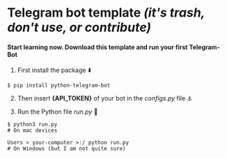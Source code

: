 # Telegram bot template <i>(it's trash, don't use, or contribute)</i>
#### Start learning now. Download this template and run your first Telegram-Bot

1. First install the package ⬇️
```
$ pip install python-telegram-bot
```

2. Then insert **{API_TOKEN}** of your bot in the *configs.py* file ⚓


3. Run the Python file *run.py* 🚀
```
$ python3 run.py
# On mac devices

Users > your-computer >:/ python run.py
# On Windows (but I am not quite sure)
```
